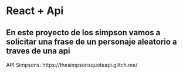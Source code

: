 # React + Api

<h2>En este proyecto de los simpson vamos a solicitar una frase de un personaje aleatorio a traves de una api</h2>
<p>API Simpsons: https://thesimpsonsquoteapi.glitch.me/</p>
